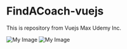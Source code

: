 # FindACoach-vuejs
This is repository from Vuejs Max Udemy Inc.

![My Image](images/screenshot.png)
![My Image](images/screenshot2.png)
